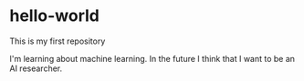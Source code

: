 # hello-world
This is my first repository

I'm learning about machine learning. 
In the future I think that I want to be an AI researcher.
